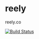# reely
reely.co

[![Build Status](https://secure.travis-ci.org/abhchand/reely.png)](http://travis-ci.org/abhchand/reely)
